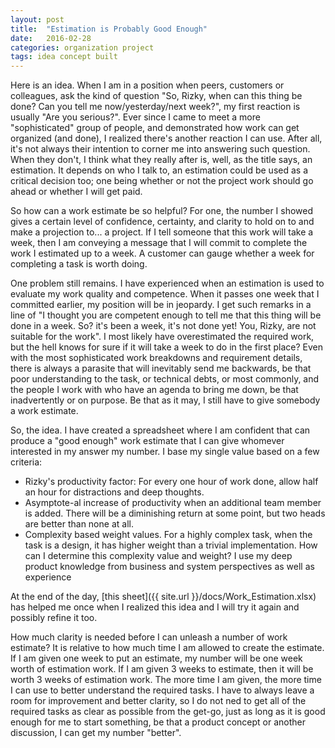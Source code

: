```yaml
---
layout: post
title:  "Estimation is Probably Good Enough"
date:   2016-02-28 
categories: organization project
tags: idea concept built
---
```


Here is an idea. When I am in a position when peers, customers or colleagues, ask the kind of question "So, Rizky, when can this thing be done? Can you tell me now/yesterday/next week?", my first reaction is usually "Are you serious?". Ever since I came to meet a more "sophisticated" group of people, and demonstrated how work can get organized (and done), I realized there's another reaction I can use. After all, it's not always their intention to corner me into answering such question. When they don't, I think what they really after is, well, as the title says, an estimation. It depends on who I talk to, an estimation could be used as a critical decision too; one being whether or not the project work should go ahead or whether I will get paid.

So how can a work estimate be so helpful? For one, the number I showed gives a certain level of confidence, certainty, and clarity to hold on to and make a projection to... a project. If I tell someone that this work will take a week, then I am conveying a message that I will commit to complete the work I estimated up to a week. A customer can gauge whether a week for completing a task is worth doing. 

One problem still remains. I have experienced when an estimation is used to evaluate my work quality and competence. When it passes one week that I committed earlier, my position will be in jeopardy. I get such remarks in a line of "I thought you are competent enough to tell me that this thing will be done in a week. So? it's been a week, it's not done yet! You, Rizky, are not suitable for the work". I most likely have overestimated the required work, but the hell knows for sure if it will take a week to do in the first place? Even with the most sophisticated work breakdowns and requirement details, there is always a parasite that will inevitably send me backwards, be that poor understanding to the task, or technical debts, or most commonly, and the people I work with who have an agenda to bring me down, be that inadvertently or on purpose. Be that as it may, I still have to give somebody a work estimate.

So, the idea. I have created a spreadsheet where I am confident that can produce a "good enough" work estimate that I can give whomever interested in my answer my number. I base my single value based on a few criteria:
- Rizky's productivity factor: For every one hour of work done, allow half an hour for distractions and deep thoughts.
- Asymptote-al increase of productivity when an additional team member is added. There will be a diminishing return at some point, but two heads are better than none at all.
- Complexity based weight values. For a highly complex task, when the task is a design, it has higher weight than a trivial implementation. How can I determine this complexity value and weight? I use my deep product knowledge from business and system perspectives as well as experience 

At the end of the day, [this sheet]({{ site.url }}/docs/Work_Estimation.xlsx) has helped me once when I realized this idea and I will try it again and possibly refine it too. 

How much clarity is needed before I can unleash a number of work estimate? It is relative to how much time I am allowed to create the estimate. If I am given one week to put an estimate, my number will be one week worth of estimation work. If I am given 3 weeks to estimate, then it will be worth 3 weeks of estimation work. The more time I am given, the more time I can use to better understand the required tasks. I have to always leave a room for improvement and better clarity, so I do not ned to get all of the required tasks as clear as possible from the get-go, just as long as it is good enough for me to start something, be that a product concept or another discussion, I can get my number "better".


